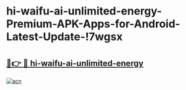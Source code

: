 # hi-waifu-ai-unlimited-energy-Premium-APK-Apps-for-Android-Latest-Update-!7wgsx

# <h2><a href="https://csro9m.esa.edu.pl?title=hi-waifu-ai-unlimited-energy&ref=7wgsx">🔗👉 🔴 hi-waifu-ai-unlimited-energy</a></h2>

[![acn](https://github.com/user-attachments/assets/0f9c940e-d8b0-45ae-aac7-cd30a18b3e1c)](https://csro9m.esa.edu.pl?title=hi-waifu-ai-unlimited-energy&ref=7wgsx)

